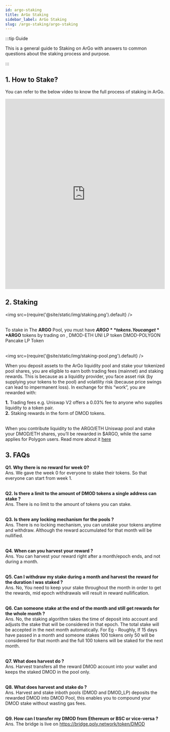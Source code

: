 ```yaml
---
id: argo-staking
title: ArGo Staking
sidebar_label: ArGo Staking
slug: /argo-staking/argo-staking
---
```


:::tip Guide

This is a general guide to Staking on ArGo with answers to common questions about the staking process and purpose.

:::

## 1. How to Stake?

You can refer to the below video to know the full process of staking in ArGo.

<iframe src="https://player.vimeo.com/video/580791972" width="100%" height="600" frameborder="0" allow="autoplay; fullscreen; picture-in-picture" allowfullscreen></iframe>

## 2. Staking

<img src={require('@site/static/img/staking.png').default} /> <br/><br/>

To stake in The **ARGO** Pool, you must have **$ARGO** tokens. You can get **$ARGO** tokens by trading on , DMOD-ETH UNI LP token DMOD-POLYGON Pancake LP Token <br/><br/>

<img src={require('@site/static/img/staking-pool.png').default} />

When you deposit assets to the ArGo liquidity pool and stake your tokenized pool shares, you are eligible to earn both trading fees (mainnet) and staking rewards. This is because as a liquidity provider, you face asset risk (by supplying your tokens to the pool) and volatility risk (because price swings can lead to impermanent loss). In exchange for this “work”, you are rewarded with:

<b>1.</b> Trading fees e.g. Uniswap V2 offers a 0.03% fee to anyone who supplies liquidity to a token pair. <br/>
<b>2.</b> Staking rewards in the form of DMOD tokens. <br/><br/>

When you contribute liquidity to the ARGO/ETH Uniswap pool and stake your DMOD/ETH shares, you’ll be rewarded in $ARGO, while the same applies for Polygon users.
Read more about it [here](https://argoapp.medium.com/argo-digest-15-e5c847a4d7dc)

## 3. FAQs

<b>Q1. Why there is no reward for week 0?</b><br/>
Ans. We gave the week 0 for everyone to stake their tokens. So that everyone can start from week 1.<br/><br/>

<b>Q2. Is there a limit to the amount of DMOD tokens a single address can stake ?</b><br/>
Ans. There is no limit to the amount of tokens you can stake. <br/><br/>

<b>Q3. Is there any locking mechanism for the pools ?</b><br/>
Ans. There is no locking mechanism, you can unstake your tokens anytime and withdraw. Although the reward accumulated for that month will be nullified. <br/><br/>

<b>Q4. When can you harvest your reward ?</b><br/>
Ans. You can harvest your reward right after a month/epoch ends, and not during a month. <br/><br/>

<b>Q5. Can I withdraw my stake during a month and harvest the reward for the duration I was staked ?</b><br/>
Ans. No, You need to keep your stake throughout the month in order to get the rewards, mid epoch withdrawals will result in reward nullification. <br/><br/>

<b>Q6. Can someone stake at the end of the month and still get rewards for the whole month ?</b><br/>
Ans. No, the staking algorithm takes the time of deposit into account and adjusts the stake that will be considered in that epoch. The total stake will be accepted in the next month automatically.
For Eg - Roughly, If 15 days have passed in a month and someone stakes 100 tokens only 50 will be considered for that month and the full 100 tokens will be staked for the next month. <br/><br/>

<b>Q7. What does harvest do ?</b><br/>
Ans. Harvest transfers all the reward DMOD account into your wallet and keeps the staked DMOD in the pool only. <br/><br/>

<b>Q8. What does harvest and stake do ?</b><br/>
Ans. Harvest and stake inboth pools (DMOD and DMOD_LP) deposits the rewarded DMOD into DMOD Pool, this enables you to compound your DMOD stake without wasting gas fees. <br/><br/>

<b>Q9. How can I transfer my DMOD from Ethereum or BSC or vice-versa ?</b><br/>
Ans. The bridge is live on https://bridge.poly.network/token/DMOD <br/><br/>
